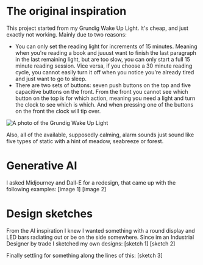 # The original inspiration

This project started from my Grundig Wake Up Light. It's cheap, and just exactly not working. Mainly due to two reasons:
* You can only set the reading light for increments of 15 minutes. Meaning when you're reading a book and juuust want to finish the last paragraph in the last remaining light, but are too slow, you can only start a full 15 minute reading session. Vice versa, if you choose a 30 minute reading cycle, you cannot easily turn it off when you notice you're already tired and just want to go to sleep.
* There are two sets of buttons: seven push buttons on the top and five capacitive buttons on the front. From the front you cannot see which button on the top is for which action, meaning you need a light and turn the clock to see which is which. And when pressing one of the buttons on the front the clock will tip over.

![A photo of the Grundig Wake Up Light](https://media.s-bol.com/r8oMmV6MQ8Nk/1200x896.jpg "Grundig wake up light")

Also, all of the available, supposedly calming, alarm sounds just sound like five types of static with a hint of meadow, seabreeze or forest. 

# Generative AI
I asked Midjourney and Dall-E for a redesign, that came up with the following examples:
[image 1]
[image 2]

# Design sketches
From the AI inspiration I knew I wanted something with a round display and LED bars radiating out or be on the side somewhere. Since im an Industrial Designer by trade I sketched my own designs:
[sketch 1]
[sketch 2]

Finally settling for something along the lines of this:
[sketch 3]
